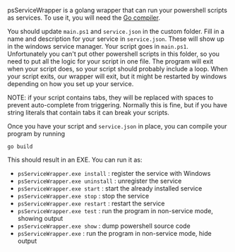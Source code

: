 psServiceWrapper is a golang wrapper that can run your powershell scripts as services. To use it, you will need the [Go compiler](https://golang.org).

You should update `main.ps1` and `service.json` in the custom folder. Fill in a name and description for your service in `service.json`. These will show up in the windows service manager. Your script goes in `main.ps1`. Unfortunately you can't put other powershell scripts in this folder, so you need to put all the logic for your script in one file. The program will exit when your script does, so your script should probably include a loop. When your script exits, our wrapper will exit, but it might be restarted by windows depending on how you set up your service.

NOTE: if your script contains tabs, they will be replaced with spaces to prevent auto-complete from triggering. Normally this is fine, but if you have string literals that contain tabs it can break your scripts.

Once you have your script and `service.json` in place, you can compile your program by running
```
go build
```

This should result in an EXE. You can run it as:
* `psServiceWrapper.exe install` : register the service with Windows
* `psServiceWrapper.exe uninstall` : unregister the service
* `psServiceWrapper.exe start` : start the already installed service
* `psServiceWrapper.exe stop` : stop the service
* `psServiceWrapper.exe restart` : restart the service
* `psServiceWrapper.exe test` : run the program in non-service mode, showing output
* `psServiceWrapper.exe show` : dump powershell source code
* `psServiceWrapper.exe` : run the program in non-service mode, hide output

